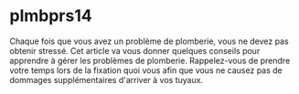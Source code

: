# plmbprs14
Chaque fois que vous avez un problème de plomberie, vous ne devez pas obtenir stressé. Cet article va vous donner quelques conseils pour apprendre à gérer les problèmes de plomberie. Rappelez-vous de prendre votre temps lors de la fixation quoi vous afin que vous ne causez pas de dommages supplémentaires d'arriver à vos tuyaux.
